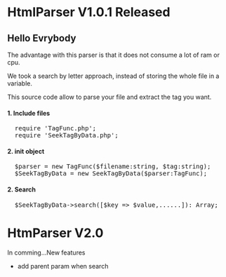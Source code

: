 # HtmlParser V1.0.1 Released
<h2>Hello Evrybody</h2>
<p>The advantage with this parser is that it does not consume a lot of ram or cpu.</p>

<p>We took a search by letter approach, instead of storing the whole file in a variable.</p>
<p>This source code allow to parse your file and extract the tag you want.</p>

<h4>1. Include files</h4>
<pre>
  require 'TagFunc.php';
  require 'SeekTagByData.php';
</pre>

<h4>2. init object</h4>
<pre>
  $parser = new TagFunc($filename:string, $tag:string);
  $SeekTagByData = new SeekTagByData($parser:TagFunc);
</pre>

<h4>2. Search</h4>
<pre>
  $SeekTagByData->search([$key => $value,......]): Array;
</pre>

# HtmParser V2.0
<p>In comming...New features</p>
<ul>
  <li>add parent param when search</li>
</ul>
